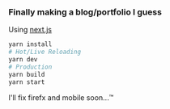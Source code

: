 ### Finally making a blog/portfolio I guess
Using [next.js](https://github.com/zeit/next.js/)
```Bash
yarn install
# Hot/Live Reloading
yarn dev 
# Production
yarn build
yarn start
```
I'll fix firefx and mobile soon...™